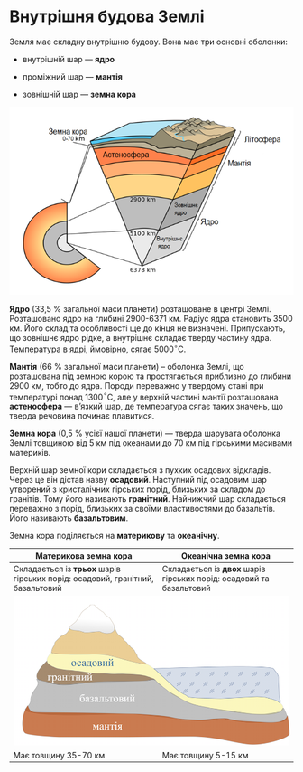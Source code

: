 Внутрiшня будова Землi
======================

Земля має складну внутрішню будову. Вона має три основні оболонки:

-   внутрішній шар — **ядро**

-   проміжний шар — **мантія**

-   зовнішній шар — **земна кора**

<div align="center">
<img src="1.png"/>
</div>

**Ядро** (33,5 % загальної маси планети) розташоване в центрі Землі.
Розташовано ядро на глибині 2900-6371 км. Радіус ядра становить 3500 км.
Його склад та особливості ще до кінця не визначені. Припускають, що
зовнішнє ядро рідке, а внутрішнє складає тверду частину ядра.
Температура в ядрі, ймовірно, сягає 5000$^{\circ}$С.

**Мантія** (66 % загальної маси планети) – оболонка Землі, що
розташована під земною корою та простягається приблизно до глибини 2900
км, тобто до ядра. Породи переважно у твердому стані при температурі
понад 1300$^{\circ}$С, але у верхній частині мантії розташована
**астеносфера** — в’язкий шар, де температура сягає таких значень, що
тверда речовина починає плавитися.

**Земна кора** (0,5 % усієї нашої планети) — тверда шарувата оболонка
Землі товщиною від 5 км під океанами до 70 км під гірськими масивами
материків.

Верхній шар земної кори складається з пухких осадових відкладів. Через
це він дістав назву **осадовий**. Наступний під осадовим шар утворений з
кристалічних гірських порід, близьких за складом до гранітів. Тому його
називають **гранітний**. Найнижчий шар складається переважно з порід,
близьких за своїми властивостями до базальтів. Його називають
**базальтовим**.

Земна кора поділяється на **материкову** та **океанічну**.

<table>
<thead>
<tr>
<th>Материкова земна кора</th>
<th>Океанiчна земна кора</th>
</tr>
</thead>
<tbody>
<tr>
<td>Складається із <b>трьох</b> шарів гірських порід: осадовий, гранітний, базальтовий</td>
<td>Складається із <b>двох</b> шарів гірських порід: осадовий та базальтовий</td>
</tr>
<td colspan="2">
<img src="pic2.png" />
</td>
</tr>
<tr>
<td>Має товщину 35-70 км</td>
<td>Має товщину 5-15 км</td>
</tr>
</tbody>
</table>